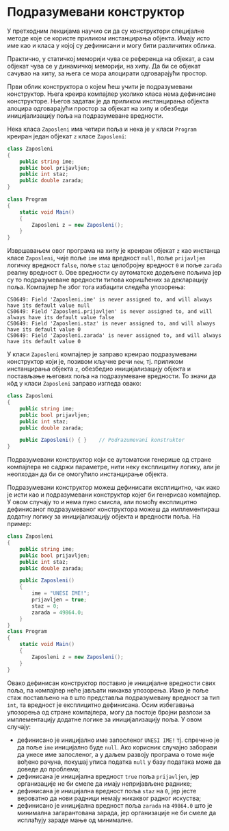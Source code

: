 # Подразумевани конструктор

У претходним лекцијама научио си да су конструктори специјалне методе које се
користе приликом инстанцирања објекта. Имају исто име као и класа у којој су
дефинисани и могу бити различитих облика.

Практично, у статичкој меморији чува се референца на објекат, а сам објекат
чува се у динамичкој меморији, на хипу. Да би се објекат сачувао на хипу, за
њега се мора алоцирати одговарајући простор.

Први облик конструктора о којем ћеш учити је подразумевани конструктор. Њега
креира компајлер уколико класа нема дефинисане конструкторе. Његов задатак је
да приликом инстанцирања објекта алоцира одговарајући простор за објекат на
хипу и обезбеди иницијализацију поља на подразумеване вредности.

Нека класа `Zaposleni` има четири поља и нека је у класи `Program` креиран
један објекат `z` класе `Zaposleni`:

```cs
class Zaposleni
{
    public string ime;
    public bool prijavljen;
    public int staz;
    public double zarada;
}

class Program
{
    static void Main()
    {
        Zaposleni z = new Zaposleni();
    }
}
```

Извршавањем овог програма на хипу је креиран објекат `z` као инстанца класе
`Zaposleni`, чије поље `ime` има вредност `null`, поље `prijavljen` логичку
вредност `false`, поље `staz` целобројну вредност `0` и поље `zarada` реалну
вредност `0`. Ове вредности су аутоматске додељене пољима јер су то
подразумеване вредности типова коришћених за декларацију поља. Компајлер ће
због тога избацити следећа упозорења:

```text
CS0649: Field 'Zaposleni.ime' is never assigned to, and will always have its default value null
CS0649: Field 'Zaposleni.prijavljen' is never assigned to, and will always have its default value false
CS0649: Field 'Zaposleni.staz' is never assigned to, and will always have its default value 0
CS0649: Field 'Zaposleni.zarada' is never assigned to, and will always have its default value 0
```

У класи `Zaposleni` компајлер је заправо креирао подразумевани конструктор који
је, позивом кључне речи `new`, тј. приликом инстанцирања објекта `z`, обезбедио
иницијализацију објекта и постављање његових поља на подразумеване вредности.
То значи да кôд у класи `Zaposleni` заправо изгледа овако:

```cs
class Zaposleni
{
    public string ime;
    public bool prijavljen;
    public int staz;
    public double zarada;

    public Zaposleni() { }    // Podrazumevani konstruktor
}
```

Подразумевани конструктор који се аутоматски генерише од стране компајлера
не садржи параметре, нити неку експлицитну логику, али је неопходан да би се
омогућило инстанцирање објекта.

Подразумевани конструктор можеш дефинисати експлицитно, чак иако је исти као и
подразумевани конструктор којег би генерисао компајлер. У овом случају то и
нема пуно смисла, али помоћу експлицитно дефинисаног подразумеваног
конструктора можеш да имплементираш додатну логику за иницијализацију објекта и
вредности поља. На пример:

```cs
class Zaposleni
{
    public string ime;
    public bool prijavljen;
    public int staz;
    public double zarada;

    public Zaposleni()
    {
        ime = "UNESI IME!";
        prijavljen = true;
        staz = 0;
        zarada = 49864.0;
    }
}
class Program
{
    static void Main()
    {
        Zaposleni z = new Zaposleni();
    }
}
```

Овако дефинисан конструктор поставио је иницијалне вредности свих поља, па
компајлер неће јављати никаква упозорења. Иако је поље стаж постављено на `0`
што представља подразумевану вредност за тип `int`, та вредност је експлицитно
дефинисана. Осим избегавања упозорења од стране компајлера, могу да постоје
бројни разлози за имплементацију додатне логике за иницијализацију поља. У
овом случају:

* дефинисано је иницијално име запосленог `UNESI IME!` тј. спречено је да поље
`ime` иницијално буде `null`. Ако корисник случајно заборави да унесе име
запосленог, а у даљем развоју програма о томе није вођено рачуна, покушај уписа
податка `null` у базу података може да доведе до проблема;
* дефинисана је иницијална вредност `true` поља `prijavljen`, јер организације
не би смеле да имају непријављене раднике;
* дефинисана је иницијална вредност поља `staz` на `0`, јер јесте вероватно да
нови радници немају никаквог радног искуства;
* дефинисано је иницијална вредност поља `zarada` на `49864.0` што је минимална
загарантована зарада, јер организације не би смеле да исплаћују зараде мање од
минималне.
